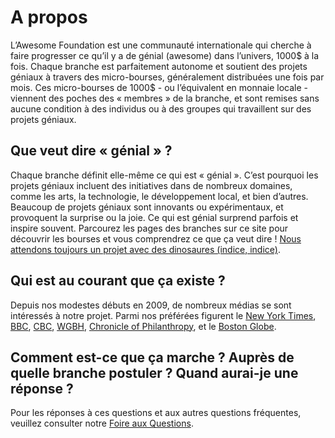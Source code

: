 # A propos

L’Awesome Foundation est une communauté internationale qui cherche à faire progresser ce qu’il y a de génial (awesome) dans l’univers, 1000$ à la fois. Chaque branche est parfaitement autonome et soutient des projets géniaux à travers des micro-bourses, généralement distribuées une fois par mois. Ces micro-bourses de 1000$ - ou l’équivalent en monnaie locale - viennent des poches des « membres » de la branche, et sont remises sans aucune condition à des individus ou à des groupes qui travaillent sur des projets géniaux.

## Que veut dire « génial » ?

Chaque branche définit elle-même ce qui est « génial ». C’est pourquoi les projets géniaux incluent des initiatives dans de nombreux domaines, comme les arts, la technologie, le développement local, et bien d’autres. Beaucoup de projets géniaux sont innovants ou expérimentaux, et provoquent la surprise ou la joie. Ce qui est génial surprend parfois et inspire souvent. Parcourez les pages des branches sur ce site pour découvrir les bourses et vous comprendrez ce que ça veut dire ! [Nous attendons toujours un projet avec des dinosaures (indice, indice)](http://www.youtube.com/watch?v=PPoYzyOn44M).

## Qui est au courant que ça existe ?

Depuis nos modestes débuts en 2009, de nombreux médias se sont intéressés à notre projet. Parmi nos préférées figurent le [New York Times](http://www.nytimes.com/2015/07/19/nyregion/awesome-foundation-new-york-chapter-invests-in-awesome-ideas.html), [BBC](http://www.bbc.com/news/magazine-23469438), [CBC](http://www.cbc.ca/player/Radio/Local+Shows/Ontario/In+Town+and+Out/ID/2509176460/), [WGBH](http://blogs.wgbh.org/innovation-hub/2014/6/13/giving-money-away-step-aside-bill-gates/), [Chronicle of Philanthropy](http://philanthropy.com/article/A-Quirky-Grass-Roots-Effort/131683/), et le [Boston Globe](http://www.boston.com/business/technology/articles/2011/10/10/tiny_grants_keep_awesome_ideas_coming/).

## Comment est-ce que ça marche ? Auprès de quelle branche postuler ? Quand aurai-je une réponse ?

Pour les réponses à ces questions et aux autres questions fréquentes, veuillez consulter notre [Foire aux Questions](<%= faq_path %>).
